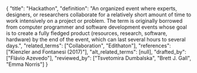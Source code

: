 {
    "title": "Hackathon",
    "definition": "An organized event where experts, designers, or researchers collaborate for a relatively short amount of time to work intensively on a project or problem. The term is originally borrowed from computer programmer and software development events whose goal is to create a fully fledged product (resources, research, software, hardware) by the end of the event, which can last several hours to several days.",
    "related_terms": ["Collaboration", "Edithaton"],
    "references": ["Kienzler and Fontanesi (2017)"],
    "alt_related_terms": [null],
    "drafted_by": ["Flávio Azevedo"],
    "reviewed_by": ["Tsvetomira Dumbalska", "Brett J. Gall", "Emma Norris"]
  }
